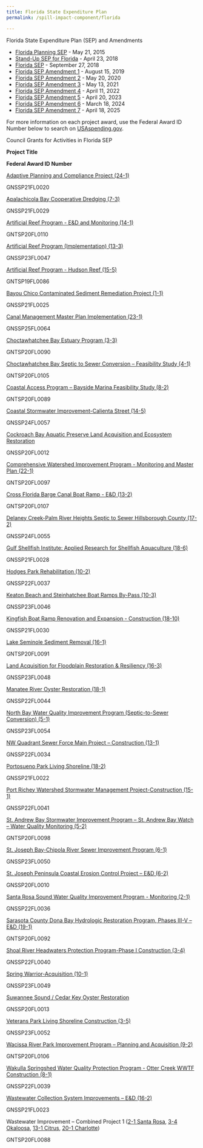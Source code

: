 ```yaml
---
title: Florida State Expenditure Plan
permalink: /spill-impact-component/florida

---
```

Florida State Expenditure Plan (SEP) and Amendments

*   [Florida Planning SEP](/sites/default/files/2025-01/Florida%20PSEP%20Final_1.pdf) - May 21, 2015
*   [Stand-Up SEP for Florida](/sites/default/files/2025-01/FL%20SSEP_508Compliance-ba_1%20Final.pdf) - April 23, 2018
*   [Florida SEP](/sites/default/files/2025-01/Florida_SEP_FINAL_508_Compliant.pdf) - September 27, 2018
*   [Florida SEP Amendment 1](/sites/default/files/2025-01/FL%20SEP%20Amendment%201%20REVISED%20-%20Gulf%20Consortium_508_comp_0.pdf) - August 15, 2019
*   [Florida SEP Amendment 2](/sites/default/files/2025-01/FL_SEP_Amendment2-GulfConsortium-R3-wTables_508_Table_2_Correct.pdf) - May 20, 2020
*   [Florida SEP Amendment 3](/sites/default/files/2025-01/SEP_FL_Amendment_%233_with%20table.pdf) - May 13, 2021
*   [Florida SEP Amendment 4](/sites/default/files/2025-01/FL_SEP_Amendment%204%20-%20Gulf%20Consortium%20Final_508%20compliant.pdf) - April 11, 2022
*   [Florida SEP Amendment 5](/sites/default/files/2025-01/FL_SEP%20Amendment%205%20-508_0.pdf) - April 20, 2023
*   [Florida SEP Amendment 6](/sites/default/files/2025-01/FL_SEP_Amendment_6_Final__0.pdf) - March 18, 2024
*   [Florida SEP Amendment 7](/sites/default/files/2025-05/SEP%20Amendment%207%20-%20Gulf%20Consortium%20-%20Final%20-%20with%20tables%20-%20April%202025.pdf) - April 18, 2025

For more information on each project award, use the Federal Award ID Number below to search on [USAspending.gov](https://www.usaspending.gov/search/?hash=d0cede4de5827d24bbd9d27076bf18f2).

Council Grants for Activities in Florida SEP

**Project Title**

**Federal Award ID Number**

[Adaptive Planning and Compliance Project (24-1)](/sites/default/files/2025-01/FL_SEP_Amendment2-GulfConsortium-R3-wTables_508_Table_2_Correct.pdf#page=5)﻿

GNSSP21FL0020

[Apalachicola Bay Cooperative Dredging (7-3)](/sites/default/files/2025-01/Florida_SEP_FINAL_508_Compliant.pdf#page=162)

GNSSP21FL0029

﻿[Artificial Reef Program - E&D and Monitoring (14-1)](/sites/default/files/2025-01/Florida_SEP_FINAL_508_Compliant.pdf#page=288)

GNTSP20FL0110

[Artificial Reef Program (Implementation) (13-3)](/sites/default/files/2025-01/Florida_SEP_FINAL_508_Compliant.pdf#page=276)

GNSSP23FL0047

﻿[Artificial Reef Program - Hudson Reef (15-5)](/sites/default/files/2025-01/Florida_SEP_FINAL_508_Compliant.pdf#page=338)

GNTSP19FL0086

[Bayou Chico Contaminated Sediment Remediation Project (1-1)](/sites/default/files/2025-01/Florida_SEP_FINAL_508_Compliant.pdf#page=65)

GNSSP21FL0025

[Canal Management Master Plan Implementation (23-1)](/sites/default/files/2025-01/Florida_SEP_FINAL_508_Compliant.pdf#page=468)

GNSSP25FL0064

﻿[Choctawhatchee Bay Estuary Program (3-3)](/sites/default/files/2025-01/Florida_SEP_FINAL_508_Compliant.pdf#page=92)

GNTSP20FL0090

[Choctawhatchee Bay Septic to Sewer Conversion – Feasibility Study (4-1)](/sites/default/files/2025-01/Florida_SEP_FINAL_508_Compliant.pdf#page=111)

GNTSP20FL0105

[Coastal Access Program – Bayside Marina Feasibility Study (8-2)](/sites/default/files/2025-01/Florida_SEP_FINAL_508_Compliant.pdf#page=176)

GNTSP20FL0089

[Coastal Stormwater Improvement-Calienta Street (14-5)](/sites/default/files/2025-01/Florida_SEP_FINAL_508_Compliant.pdf#page=313)

GNSSP24FL0057

[Cockroach Bay Aquatic Preserve Land Acquisition and Ecosystem Restoration](/sites/default/files/2025-01/Florida_SEP_FINAL_508_Compliant.pdf#page=383)

GNSSP20FL0012

[Comprehensive Watershed Improvement Program - Monitoring and Master Plan (22-1)](/sites/default/files/2025-01/Florida_SEP_FINAL_508_Compliant.pdf#page=461)

GNTSP20FL0097

[Cross Florida Barge Canal Boat Ramp - E&D (13-2)](/sites/default/files/2025-01/Florida_SEP_FINAL_508_Compliant.pdf#page=270)

GNTSP20FL0107

[Delaney Creek-Palm River Heights Septic to Sewer Hillsborough County (17-2)](/sites/default/files/2025-01/Florida_SEP_FINAL_508_Compliant.pdf#page=388)

GNSSP24FL0055

[Gulf Shellfish Institute: Applied Research for Shellfish Aquaculture (18-6)](/sites/default/files/2025-01/Florida_SEP_FINAL_508_Compliant.pdf#page=419)

GNSSP21FL0028

[Hodges Park Rehabilitation (10-2)](/sites/default/files/2025-01/SEP_FL_Amendment_%233_with%20table.pdf#page=11)

GNSSP22FL0037

[Keaton Beach and Steinhatchee Boat Ramps By-Pass (10-3)](/sites/default/files/2025-01/SEP_FL_Amendment_%233_with%20table.pdf#page=18)

GNSSP23FL0046

[Kingfish Boat Ramp Renovation and Expansion - Construction (18-10)](/sites/default/files/2025-01/FL%20SEP%20Amendment%201%20REVISED%20-%20Gulf%20Consortium_508_comp_0.pdf#page=4)

GNSSP21FL0030

﻿[Lake Seminole Sediment Removal (16-1)](/sites/default/files/2025-01/Florida_SEP_FINAL_508_Compliant.pdf#page=359)

GNTSP20FL0091

[Land Acquisition for Floodplain Restoration & Resiliency (16-3)](/sites/default/files/2025-01/Florida_SEP_FINAL_508_Compliant.pdf#page=369)

GNSSP23FL0048

[Manatee River Oyster Restoration (18-1)](/sites/default/files/2025-01/Florida_SEP_FINAL_508_Compliant.pdf#page=393)

GNSSP22FL0044

[North Bay Water Quality Improvement Program (Septic-to-Sewer Conversion) (5-1)](/sites/default/files/2025-01/Florida_SEP_FINAL_508_Compliant.pdf#page=118)

GNSSP23FL0054

[NW Quadrant Sewer Force Main Project – Construction (13-1)](/sites/default/files/2025-01/Florida_SEP_FINAL_508_Compliant.pdf#page=264)

GNSSP22FL0034

﻿[Portosueno Park Living Shoreline (18-2)](/sites/default/files/2025-01/Florida_SEP_FINAL_508_Compliant.pdf#page=401)

GNSSP21FL0022

[Port Richey Watershed Stormwater Management Project-Construction (15-1)](/sites/default/files/2025-01/Florida_SEP_FINAL_508_Compliant.pdf#page=318)

GNSSP22FL0041

﻿[St. Andrew Bay Stormwater Improvement Program – St. Andrew Bay Watch – Water Quality Monitoring (5-2)](/sites/default/files/2025-01/Florida_SEP_FINAL_508_Compliant.pdf#page=125)

GNTSP20FL0098

[St. Joseph Bay-Chipola River Sewer Improvement Program (6-1)](/sites/default/files/2025-01/Florida_SEP_FINAL_508_Compliant.pdf#page=131)

GNSSP23FL0050

﻿[St. Joseph Peninsula Coastal Erosion Control Project – E&D (6-2)](/sites/default/files/2025-01/Florida_SEP_FINAL_508_Compliant.pdf#page=139)

GNSSP20FL0010

[Santa Rosa Sound Water Quality Improvement Program - Monitoring (2-1)](/sites/default/files/2025-01/Florida_SEP_FINAL_508_Compliant.pdf#page=73)

GNSSP22FL0036

[Sarasota County Dona Bay Hydrologic Restoration Program, Phases III-V – E&D (19-1)](/sites/default/files/2025-01/Florida_SEP_FINAL_508_Compliant.pdf#page=439)

GNTSP20FL0092

[Shoal River Headwaters Protection Program-Phase I Construction (3-4)](/sites/default/files/2025-01/Florida_SEP_FINAL_508_Compliant.pdf#page=97)

GNSSP22FL0040

[Spring Warrior-Acquisition (10-1)](/sites/default/files/2025-01/SEP_FL_Amendment_%233_with%20table.pdf#page=5)

GNSSP23FL0049

﻿[Suwannee Sound / Cedar Key Oyster Restoration](/sites/default/files/2025-01/Florida_SEP_FINAL_508_Compliant.pdf#page=250)

GNSSP20FL0013

[Veterans Park Living Shoreline Construction (3-5)](/sites/default/files/2025-01/Florida_SEP_FINAL_508_Compliant.pdf#page=105)

GNSSP23FL0052

[Wacissa River Park Improvement Program – Planning and Acquisition (9-2)](/sites/default/files/2025-01/Florida_SEP_FINAL_508_Compliant.pdf#page=195)

GNTSP20FL0106

[Wakulla Springshed Water Quality Protection Program - Otter Creek WWTF Construction (8-1)](/sites/default/files/2025-01/Florida_SEP_FINAL_508_Compliant.pdf#page=168)

GNSSP22FL0039

[Wastewater Collection System Improvements – E&D (16-2)](/sites/default/files/2025-01/Florida_SEP_FINAL_508_Compliant.pdf#page=364)

GNSSP21FL0023

Wastewater Improvement – Combined Project 1 ([2-1 Santa Rosa](/sites/default/files/2025-01/Florida_SEP_FINAL_508_Compliant.pdf#page=73), [3-4 Okaloosa](/sites/default/files/2025-01/Florida_SEP_FINAL_508_Compliant.pdf#page=97), [13-1 Citrus](/sites/default/files/2025-01/Florida_SEP_FINAL_508_Compliant.pdf#page=264), [20-1 Charlotte](/sites/default/files/2025-01/Florida_SEP_FINAL_508_Compliant.pdf#page=447))

GNTSP20FL0088
